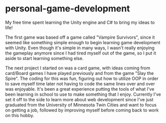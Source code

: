 # personal-game-development
My free time spent learning the Unity engine and C# to bring my ideas to life!

The first game was based off a game called "Vampire Survivors", since it seemed like something simple enough to begin learning game development with Unity. Even though it's simple in many ways, I wasn't really enjoying the gameplay anymore since I had tired myself out of the game, so I put it aside to start learning something else. 

The next project I started on was a card game, with ideas coming from card/Board games I have played previously and from the game "Slay the Spire". The coding for this was fun, figuring out how to utilize OOP in order to save myself time later not having to code the same lines over and over was enjoyable. It's been a great experience putting the tools of what I've been learning in school to use to make something that I enjoy. Currently I've set it off to the side to learn more about web development since I've just graduated from the University of Minnesota Twin Cities and want to focus on getting a job, followed by improving myself before coming back to work on this hobby.
